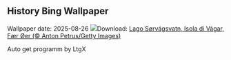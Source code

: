 ## History Bing Wallpaper
Wallpaper date: 2025-08-26
![](https://www.bing.com/th?id=OHR.FaroeLake_IT-IT9674052822_UHD.jpg&w=1000)Download: [Lago Sørvágsvatn, Isola di Vágar, Fær Øer (© Anton Petrus/Getty Images)](https://www.bing.com/th?id=OHR.FaroeLake_IT-IT9674052822_UHD.jpg)

Auto get programm by LtgX
